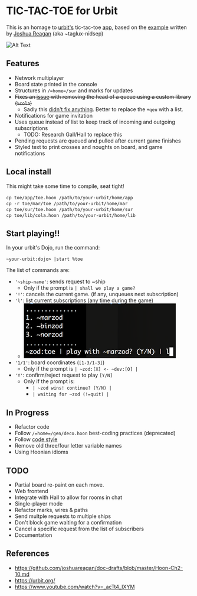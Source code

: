 # TIC-TAC-TOE for Urbit

This is an homage to [urbit's](https://urbit.org/) tic-tac-toe [app](https://www.youtube.com/watch?v=_acTt4_IXYM&t=225s), based on the [example](https://github.com/joshuareagan/doc-drafts/blob/master/Hoon-Ch2-10.md) written by [Joshua Reagan](http://www.joshuareagan.com/) (aka ~taglux-nidsep)

![Alt Text](toe.low.gif)

## Features

- Network multiplayer
- Board state printed in the console
- Structures in `/=home=/sur` and marks for updates
- ~~Fixes an [issue](https://github.com/urbit/arvo/issues/1100) with removing the head of a queue using a custom library (`%cola`)~~
  - Sadly this [didn't fix anything](https://github.com/urbit/arvo/issues/1100#issuecomment-483845590). Better to replace the `+qeu` with a list.
- Notifications for game invitation
- Uses queue instead of list to keep track of incoming and outgoing subscriptions
  - TODO: Research Gall/Hall to replace this
- Pending requests are queued and pulled after current game finishes
- Styled text to print crosses and noughts on board, and game notifications

## Local install

This might take some time to compile, seat tight!

    cp toe/app/toe.hoon /path/to/your-urbit/home/app
    cp -r toe/mar/toe /path/to/your-urbit/home/mar
    cp toe/sur/toe.hoon /path/to/your-urbit/home/sur
    cp toe/lib/cola.hoon /path/to/your-urbit/home/lib

## Start playing!!

In your urbit's Dojo, run the command:

    ~your-urbit:dojo> |start %toe

The list of commands are:

- `'~ship-name'`: sends request to ~ship
  - Only if the prompt is `| shall we play a game?`
- `'!'`: cancels the current game. (if any, unqueues next subscription)
- `'l'`: list current subscriptions (any time during the game)
  - ![list|20%](subs.png)
- `'1/1'`: board coordinates (`[1-3/1-3]`)
  - Only if the prompt is `| ~zod:[X] <- ~dev:[O] |`
- `'Y'`: confirm/reject request to play `[Y/N]`
  - Only if the prompt is:
    - `| ~zod wins! continue? (Y/N) |`
    - `| waiting for ~zod (!=quit) |`

## In Progress
- Refactor code
- Follow `/=home=/gen/deco.hoon` best-coding practices (deprecated)
- Follow [code style](https://urbit.org/docs/learn/arvo/style/)
- Remove old three/four letter variable names
- Using Hoonian idioms

## TODO
- Partial board re-paint on each move.
- Web frontend
- Integrate with Hall to allow for rooms in chat
- Single-player mode
- Refactor marks, wires & paths
- Send multple requests to multiple ships
- Don't block game waiting for a confirmation
- Cancel a specific request from the list of subscribers
- Documentation

## References

- https://github.com/joshuareagan/doc-drafts/blob/master/Hoon-Ch2-10.md
- https://urbit.org/
- https://www.youtube.com/watch?v=_acTt4_IXYM
